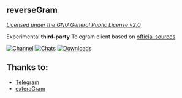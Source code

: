 ## reverseGram
*[Licensed under the GNU General Public License v2.0](https://github.com/Reeversee/reverseGram/blob/main/LICENSE)*

Experimental **third-party** Telegram client based on [official sources](https://github.com/DrKLO/Telegram).

[![Channel](https://img.shields.io/badge/Channel-Telegram-blue.svg)](https://t.me/reverseGram)
[![Chats](https://img.shields.io/badge/Chats-Telegram-blue.svg)](https://t.me/reeverseChat)
[![Downloads](https://img.shields.io/badge/Download%20at%20-%20Telegram-blue.svg)](https://t.me/reverseGram)

## Thanks to:
- [Telegram](https://github.com/DrKLO/Telegram)
- [exteraGram](https://github.com/exteraSquad/exteraGram)